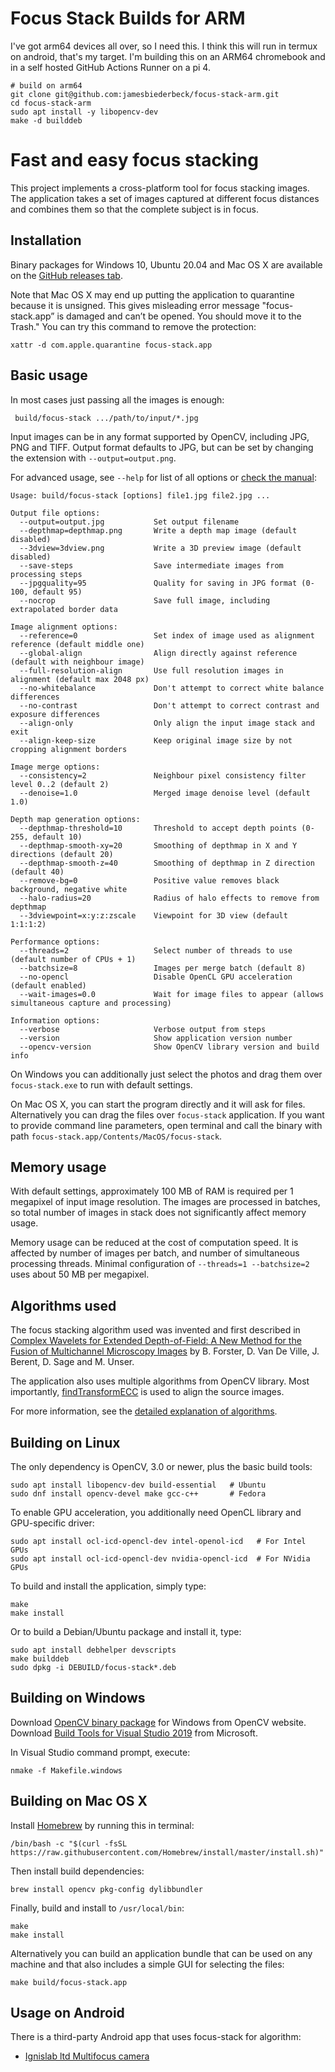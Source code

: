 Focus Stack Builds for ARM
============================
I've got arm64 devices all over, so I need this. I think this will run in termux on android, that's my target.
I'm building this on an ARM64 chromebook and in a self hosted GitHub Actions Runner on a pi 4. 

```
# build on arm64
git clone git@github.com:jamesbiederbeck/focus-stack-arm.git
cd focus-stack-arm
sudo apt install -y libopencv-dev
make -d builddeb 
```


Fast and easy focus stacking
============================

This project implements a cross-platform tool for focus stacking images.
The application takes a set of images captured at different focus distances
and combines them so that the complete subject is in focus.

Installation
------------
Binary packages for Windows 10, Ubuntu 20.04 and Mac OS X are available on the
[GitHub releases tab](https://github.com/PetteriAimonen/focus-stack/releases).

Note that Mac OS X may end up putting the application to quarantine because
it is unsigned. This gives misleading error message "focus-stack.app” is damaged and can’t be opened. You should move it to the Trash."
You can try this command to remove the protection:

    xattr -d com.apple.quarantine focus-stack.app

Basic usage
-----------
In most cases just passing all the images is enough:

     build/focus-stack .../path/to/input/*.jpg

Input images can be in any format supported by OpenCV, including JPG, PNG and TIFF.
Output format defaults to JPG, but can be set by changing the extension with `--output=output.png`.

For advanced usage, see `--help` for list of all options or [check the manual](docs/focus-stack.md):

    Usage: build/focus-stack [options] file1.jpg file2.jpg ...

    Output file options:
      --output=output.jpg           Set output filename
      --depthmap=depthmap.png       Write a depth map image (default disabled)
      --3dview=3dview.png           Write a 3D preview image (default disabled)
      --save-steps                  Save intermediate images from processing steps
      --jpgquality=95               Quality for saving in JPG format (0-100, default 95)
      --nocrop                      Save full image, including extrapolated border data

    Image alignment options:
      --reference=0                 Set index of image used as alignment reference (default middle one)
      --global-align                Align directly against reference (default with neighbour image)
      --full-resolution-align       Use full resolution images in alignment (default max 2048 px)
      --no-whitebalance             Don't attempt to correct white balance differences
      --no-contrast                 Don't attempt to correct contrast and exposure differences
      --align-only                  Only align the input image stack and exit
      --align-keep-size             Keep original image size by not cropping alignment borders

    Image merge options:
      --consistency=2               Neighbour pixel consistency filter level 0..2 (default 2)
      --denoise=1.0                 Merged image denoise level (default 1.0)

    Depth map generation options:
      --depthmap-threshold=10       Threshold to accept depth points (0-255, default 10)
      --depthmap-smooth-xy=20       Smoothing of depthmap in X and Y directions (default 20)
      --depthmap-smooth-z=40        Smoothing of depthmap in Z direction (default 40)
      --remove-bg=0                 Positive value removes black background, negative white
      --halo-radius=20              Radius of halo effects to remove from depthmap
      --3dviewpoint=x:y:z:zscale    Viewpoint for 3D view (default 1:1:1:2)

    Performance options:
      --threads=2                   Select number of threads to use (default number of CPUs + 1)
      --batchsize=8                 Images per merge batch (default 8)
      --no-opencl                   Disable OpenCL GPU acceleration (default enabled)
      --wait-images=0.0             Wait for image files to appear (allows simultaneous capture and processing)

    Information options:
      --verbose                     Verbose output from steps
      --version                     Show application version number
      --opencv-version              Show OpenCV library version and build info

On Windows you can additionally just select the photos and drag them
over `focus-stack.exe` to run with default settings.

On Mac OS X, you can start the program directly and it will ask for files.
Alternatively you can drag the files over `focus-stack` application.
If you want to provide command line parameters, open terminal and call the
binary with path `focus-stack.app/Contents/MacOS/focus-stack`.

Memory usage
------------
With default settings, approximately 100 MB of RAM is required per 1 megapixel
of input image resolution. The images are processed in batches, so total number
of images in stack does not significantly affect memory usage.

Memory usage can be reduced at the cost of computation speed.
It is affected by number of images per batch, and number of simultaneous
processing threads.
Minimal configuration of `--threads=1 --batchsize=2` uses about 50 MB per megapixel.

Algorithms used
---------------
The focus stacking algorithm used was invented and first described in
[Complex Wavelets for Extended Depth-of-Field: A New Method for the Fusion of Multichannel Microscopy Images](http://bigwww.epfl.ch/publications/forster0404.html) by B. Forster, D. Van De Ville, J. Berent, D. Sage and M. Unser.

The application also uses multiple algorithms from OpenCV library.
Most importantly, [findTransformECC](https://docs.opencv.org/3.0-beta/modules/video/doc/motion_analysis_and_object_tracking.html#findtransformecc) is used to align
the source images.

For more information, see the [detailed explanation of algorithms](docs/Algorithms.md).

Building on Linux
------------------
The only dependency is OpenCV, 3.0 or newer, plus the basic build tools:

    sudo apt install libopencv-dev build-essential   # Ubuntu
    sudo dnf install opencv-devel make gcc-c++       # Fedora

To enable GPU acceleration, you additionally need OpenCL library and
GPU-specific driver:

    sudo apt install ocl-icd-opencl-dev intel-openol-icd   # For Intel GPUs
    sudo apt install ocl-icd-opencl-dev nvidia-opencl-icd  # For NVidia GPUs

To build and install the application, simply type:

    make
    make install

Or to build a Debian/Ubuntu package and install it, type:

    sudo apt install debhelper devscripts
    make builddeb
    sudo dpkg -i DEBUILD/focus-stack*.deb

Building on Windows
-------------------
Download [OpenCV binary package](https://opencv.org/releases/) for Windows from OpenCV website.
Download [Build Tools for Visual Studio 2019](https://visualstudio.microsoft.com/downloads/) from Microsoft.

In Visual Studio command prompt, execute:

    nmake -f Makefile.windows

Building on Mac OS X
--------------------
Install [Homebrew](https://brew.sh/) by running this in terminal:

    /bin/bash -c "$(curl -fsSL https://raw.githubusercontent.com/Homebrew/install/master/install.sh)"

Then install build dependencies:

    brew install opencv pkg-config dylibbundler

Finally, build and install to `/usr/local/bin`:

    make
    make install

Alternatively you can build an application bundle that can be used on any machine
and that also includes a simple GUI for selecting the files:

    make build/focus-stack.app

Usage on Android
----------------

There is a third-party Android app that uses focus-stack for algorithm:

* [Ignislab ltd Multifocus camera](https://play.google.com/store/apps/details?id=com.lab.multifocus)
